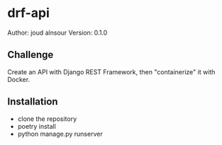 # drf-api
Author: joud alnsour Version: 0.1.0
## Challenge
Create an API with Django REST Framework, then "containerize" it with Docker.
## Installation
- clone the repository
- poetry install
- python manage.py runserver
